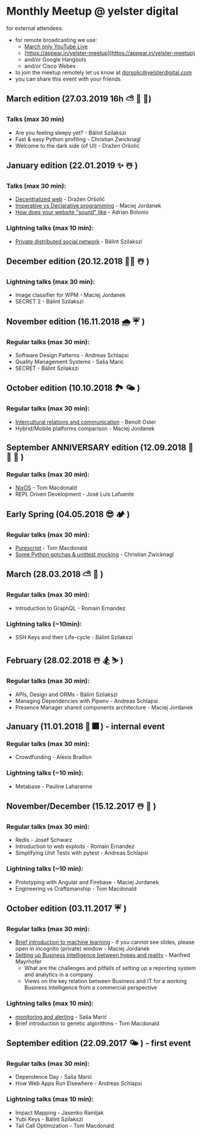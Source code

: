 # Monthly Meetup @ yelster digital

for external attendees:

-   for remote broadcasting we use:
    -   [March only YouTube Live](https://youtu.be/xk50mjZpUNU)
    -   [https://appear.in/yelster-meetup](https://appear.in/yelster-meetup)
    -   and/or Google Hangouts
    -   and/or Cisco Webex
-   to join the meetup remotely let us know at dorsolic@yelsterdigital.com
-   you can share this event with your friends

## March edition (27.03.2019 16h ⛅ 🌿 🌷)

### Talks (max 30 min)

-   Are you feeling sleepy yet? - Bálint Szilakszi
-   Fast & easy Python profiling - Christian Zwicknagl
-   Welcome to the dark side (of UI) - Dražen Oršolić

## January edition (22.01.2019 ✨ ☃️ )

### Talks (max 30 min):

-   [Decentralized web](https://slides.com/glava11/decentralizedweb/live#/) - Dražen Oršolić
-   [Imperative vs Declarative programming](https://slides.com/maciejjordanek/imperative-vs-declarative-programming/fullscreen) - Maciej Jordanek
-   [How does your website "sound" like](https://speakerdeck.com/bolonio/how-does-your-website-sound-like) - Adrian Bolonio

### Lightning talks (max 10 min):

-   [Private distributed social network](https://fediverse.network/) - Bálint Szilakszi

## December edition (20.12.2018 🎅🏾 ☃️ )

### Lightning talks (max 30 min):

-   Image classifier for WPM - Maciej Jordanek
-   SECRET 2 - Bálint Szilakszi

## November edition (16.11.2018 🌧 ☔️ )

### Regular talks (max 30 min):

-   Software Design Patterns - Andreas Schlapsi
-   Quality Management Systems - Saša Marić
-   SECRET - Bálint Szilakszi

## October edition (10.10.2018 🏞 🌤 )

### Regular talks (max 30 min):

-   [Intercultural relations and communication](https://docs.google.com/presentation/d/10LWMO1NdYwpAAK3NY7xFwi-LIWvs5jXmJfOiYyqr96U/edit?usp=sharing) - Benoît Oster
-   Hybrid/Mobile platforms comparison - Maciej Jordanek

## September ANNIVERSARY edition (12.09.2018 🚀 🎊 🎂 )

### Regular talks (max 30 min):

-   [NixOS](https://docs.google.com/presentation/d/1oaLeZ83ug8pHORV6jeC7dgKqPRspBt4PKhBvJMxRO8w/edit#slide=id.p1) - Tom Macdonald
-   REPL Driven Development - José Luis Lafuente

## Early Spring (04.05.2018 😎 🏕 )

### Regular talks (max 30 min):

-   [Purescript](https://docs.google.com/presentation/d/1iCpu96uQpSfkOJs83J7Rx1kk9unw9BkIBi8TBJxubyw/edit?usp=sharing) - Tom Macdonald
-   [Some Python gotchas & unittest mocking](https://drive.google.com/open?id=1hmKLwDSHUd0qxeU9EF8mn79ZFPpFo1e9_1C7Pg5B6yI) - Christian Zwicknagl

## March (28.03.2018 ⛅️ 🥚 )

### Regular talks (max 30 min):

-   Introduction to GraphQL - Romain Ernandez

### Lightning talks (~10min):

-   SSH Keys and their Life-cycle - Bálint Szilakszi

## February (28.02.2018 ☃️ 🏂 ⛷ )

### Regular talks (max 30 min):

-   APIs, Design and ORMs - Bálint Szilakszi
-   Managing Dependencies with Pipenv - Andreas Schlapsi
-   Presence Manager shared components architecture - Maciej Jordanek

## January (11.01.2018 🎇 🎆 ) - internal event

### Regular talks (max 30 min):

-   Crowdfunding - Alexis Braillon

### Lightning talks (~10 min):

-   Metabase - Pauline Laharanne

## November/December (15.12.2017 ☃️ 🎄 )

### Regular talks (max 30 min):

-   Redis - Josef Schwarz
-   Introduction to web exploits - Romain Ernandez
-   Simplifying Unit Tests with pytest - Andreas Schlapsi

### Lightning talks (~10 min):

-   Prototyping with Angular and Firebase - Maciej Jordanek
-   Engineering vs Craftsmanship - Tom Macdonald

## October edition (03.11.2017 ☔️ )

### Regular talks (max 30 min):

-   [Brief introduction to machine learning](http://slides.com/maciejjordanek/brief-introduction-to-ml) - if you cannot see slides, please open in incognito (private) window - Maciej Jordanek
-   [Setting up Business Intelligence between hypes and reality](https://docs.google.com/presentation/d/1T_sB55Q1FAuTB3EK1dJi7yyCb8aMQACwoRLcwNwwRys/edit) - Manfred Mayrhofer
    -   What are the challenges and pitfalls of setting up a reporting system and analytics in a company
    -   Views on the key relation between Business and IT for a working Business Intelligence from a commercial perspective

### Lightning talks (max 10 min):

-   [monitoring and alerting](https://github.com/yelsterdigital/monthly-meetup/blob/master/pdfs/October/monitoring-and-alerting.pdf) - Saša Marić
-   Brief introduction to genetic algorithms - Tom Macdonald

## September edition (22.09.2017 🌤 ) - first event

### Regular talks (max 30 min):

-   Dependence Day - Saša Marić
-   How Web Apps Run Elsewhere - Andreas Schlapsi

### Lightning talks (max 10 min):

-   Impact Mapping - Jasenko Ramljak
-   Yubi Keys - Bálint Szilakszi
-   Tail Call Optimization - Tom Macdonald
